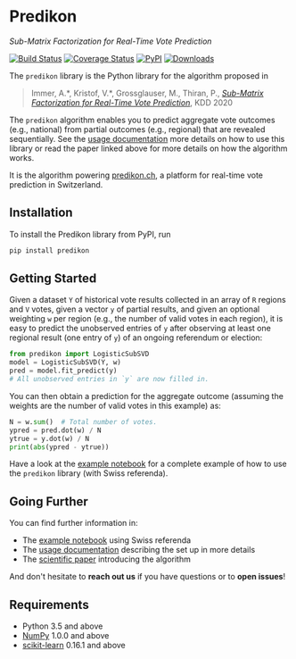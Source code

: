 # Predikon
_Sub-Matrix Factorization for Real-Time Vote Prediction_

[![Build Status](https://travis-ci.com/indy-lab/predikon-lib.svg?branch=master)](https://travis-ci.com/indy-lab/predikon-lib)
[![Coverage Status](https://coveralls.io/repos/github/indy-lab/predikon/badge.svg?branch=master)](https://coveralls.io/github/indy-lab/predikon?branch=master)
[![PyPI](https://img.shields.io/pypi/v/predikon?color=blue)](https://pypi.org/project/predikon/)
[![Downloads](https://pepy.tech/badge/predikon)](https://pepy.tech/project/predikon)

The `predikon` library is the Python library for the algorithm proposed in

> Immer, A.\*, Kristof, V.\*, Grossglauser, M., Thiran, P., [*Sub-Matrix Factorization for Real-Time Vote Prediction*](https://infoscience.epfl.ch/record/278872), KDD 2020

The `predikon` algorithm enables you to predict aggregate vote outcomes (e.g., national) from partial outcomes (e.g., regional) that are revealed sequentially.
See the [usage documentation](docs/usage.md) more details on how to use this library or read the paper linked above for more details on how the algorithm works.

It is the algorithm powering [predikon.ch](http://www.predikon.ch), a platform for real-time vote prediction in Switzerland.

## Installation

To install the Predikon library from PyPI, run

```bash
pip install predikon
```

## Getting Started

Given a dataset `Y` of historical vote results collected in an array of `R` regions and `V` votes, given a vector `y` of partial results, and given an optional weighting `w` per region (e.g., the number of valid votes in each region), it is easy to predict the unobserved entries of `y` after observing at least one regional result (one entry of `y`) of an ongoing referendum or election:

```python
from predikon import LogisticSubSVD
model = LogisticSubSVD(Y, w)
pred = model.fit_predict(y)
# All unobserved entries in `y` are now filled in.
```

You can then obtain a prediction for the aggregate outcome (assuming the weights are the number of valid votes in this example) as:

```python
N = w.sum()  # Total number of votes.
ypred = pred.dot(w) / N
ytrue = y.dot(w) / N
print(abs(ypred - ytrue))
```

Have a look at the [example notebook](notebooks/example.ipynb) for a complete example of how to use the `predikon` library (with Swiss referenda).

## Going Further

You can find further information in:

- The [example notebook](notebooks/example.ipynb) using Swiss referenda
- The [usage documentation](docs/usage.md) describing the set up in more details
- The [scientific paper](https://infoscience.epfl.ch/record/278872) introducing the algorithm

And don't hesitate to **reach out us** if you have questions or to **open issues**!

## Requirements

- Python 3.5 and above
- [NumPy](https://numpy.org) 1.0.0 and above
- [scikit-learn](https://scikit-learn.org) 0.16.1 and above

